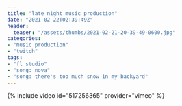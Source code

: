 ```yaml
---
title: "late night music production"
date: "2021-02-22T02:39:49Z"
header:
  teaser: "/assets/thumbs/2021-02-21-20-39-49-0600.jpg"
categories:
- "music production"
- "twitch"
tags:
- "fl studio"
- "song: nova"
- "song: there's too much snow in my backyard"
---
```

{% include video id="517256365" provider="vimeo" %}
